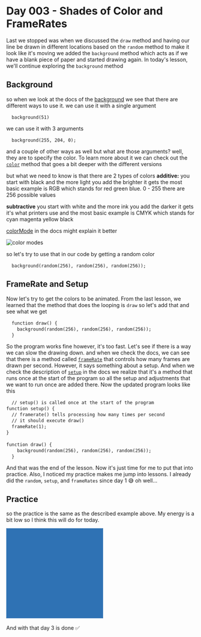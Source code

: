 # Day 003 - Shades of Color and FrameRates
Last we stopped was when we discussed the `draw` method and having our line be drawn in different locations
based on the `random` method to make it look like it's moving we added the `background` method which acts
as if we have a blank piece of paper and started drawing again. In today's lesson, we'll continue exploring 
the `background` method


## Background
so when we look at the docs of the [background](https://p5js.org/reference/#/p5/background) we see that there are different ways
to use it. we can use it with a single argument 
```
  background(51)
```
we can use it with 3 arguments
```
  background(255, 204, 0);
```
and a couple of other ways as well but what are those arguments? well, they are to specify the color. To learn more about it
we can check out the [`color`](https://p5js.org/reference/#/p5/color) method that goes a bit deeper with the different versions

but what we need to know is that there are 2 types of colors 
**additive:**
you start with black and the more light you add the brighter it gets
the most basic example is RGB which stands for red green blue. 
0 - 255 there are 256 possible values

**subtractive**
you start with white and the more ink you add the darker it gets
it's what printers use and the most basic example is CMYK 
which stands for cyan magenta yellow black 

[colorMode](https://p5js.org/reference/#/p5/colorMode) in the docs might explain it better

![color modes](https://cdn1.slideserve.com/2139710/additive-and-subtractive-color-n.jpg)

so let's try to use that in our code by getting a random color 

```
  background(random(256), random(256), random(256));
```

## FrameRate and Setup
Now let's try to get the colors to be animated. From the last lesson, we learned that the method that does the looping is 
`draw` so let's add that and see what we get 
```
  function draw() {
    background(random(256), random(256), random(256));
  }
```
So the program works fine however, it's too fast. Let's see if there is a way we can slow the drawing down. and when we check 
the docs, we can see that there is a method called [`frameRate`](https://p5js.org/reference/#/p5/frameRate) that controls 
how many frames are drawn per second. However, it says something about a setup. 
And when we check the description of [`setup`](https://p5js.org/reference/#/p5/setup) in the docs we realize that it's a method
that runs once at the start of the program so all the setup and adjustments that we want to run once are added there.
Now the updated program looks like this
```
  // setup() is called once at the start of the program
function setup() {
  // framerate() tells processing how many times per second
  // it should execute draw()
  frameRate(1);
}

function draw() {
    background(random(256), random(256), random(256));
  }
```

And that was the end of the lesson. Now it's just time for me to put that into practice. Also, I noticed my practice makes
me jump into lessons. I already did the `random`, `setup`, and `frameRates` since day 1 😅 oh well...

## Practice
so the practice is the same as the described example above. My energy is a bit low so I think this will do for today.

![todays practice](https://github.com/athoug/art-daily/blob/main/art/day-003/thumbnail.gif)

And with that day 3 is done ✅
